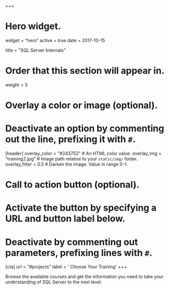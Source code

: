 +++
# Hero widget.
widget = "hero"
active = true
date = 2017-10-15

title = "SQL Server Internals"

# Order that this section will appear in.
weight = 3

# Overlay a color or image (optional).
#   Deactivate an option by commenting out the line, prefixing it with `#`.
[header]
  overlay_color = "#243752"  # An HTML color value.
  overlay_img = "training2.jpg"  # Image path relative to your `static/img/` folder.
  overlay_filter = 0.5  # Darken the image. Value in range 0-1.

# Call to action button (optional).
#   Activate the button by specifying a URL and button label below.
#   Deactivate by commenting out parameters, prefixing lines with `#`.
[cta]
  url = "#projects"
  label = '<i class="fa fa-graduationcap"></i> Choose Your Training'
+++

Browse the available courses and get the information you need to take your understanding of SQL Server to the next level.
